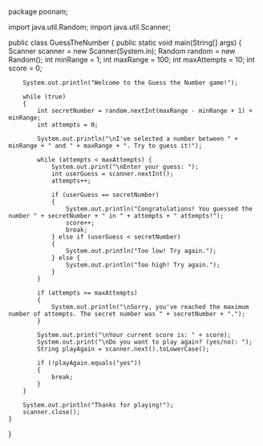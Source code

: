 package poonam;

import java.util.Random;
import java.util.Scanner;

public class GuessTheNumber 
{
    public static void main(String[] args) 
    {
        Scanner scanner = new Scanner(System.in);
        Random random = new Random();
        int minRange = 1;
        int maxRange = 100;
        int maxAttempts = 10;
        int score = 0;

        System.out.println("Welcome to the Guess the Number game!");

        while (true) 
        {
            int secretNumber = random.nextInt(maxRange - minRange + 1) + minRange;
            int attempts = 0;

            System.out.println("\nI've selected a number between " + minRange + " and " + maxRange + ". Try to guess it!");

            while (attempts < maxAttempts) {
                System.out.print("\nEnter your guess: ");
                int userGuess = scanner.nextInt();
                attempts++;

                if (userGuess == secretNumber) 
                {
                    System.out.println("Congratulations! You guessed the number " + secretNumber + " in " + attempts + " attempts!");
                    score++;
                    break;
                } else if (userGuess < secretNumber) 
                {
                    System.out.println("Too low! Try again.");
                } else {
                    System.out.println("Too high! Try again.");
                }
            }

            if (attempts >= maxAttempts) 
            {
                System.out.println("\nSorry, you've reached the maximum number of attempts. The secret number was " + secretNumber + ".");
            }

            System.out.print("\nYour current score is: " + score);
            System.out.print("\nDo you want to play again? (yes/no): ");
            String playAgain = scanner.next().toLowerCase();
            
            if (!playAgain.equals("yes")) 
            {
                break;
            }
        }

        System.out.println("Thanks for playing!");
        scanner.close();
    }
}

